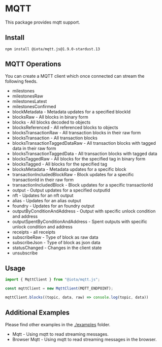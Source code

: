 # MQTT

This package provides mqtt support.

## Install

```shell
npm install @iota/mqtt.js@1.9.0-stardust.13
```

## MQTT Operations

You can create a MQTT client which once connected can stream the following feeds.

* milestones
* milestonesRaw
* milestonesLatest
* milestonesConfirmed
* blockMetadata - Metadata updates for a specified blockId
* blocksRaw - All blocks in binary form
* blocks - All blocks decoded to objects
* blocksReferenced - All referenced blocks to objects
* blocksTransactionRaw - All transaction blocks in their raw form
* blocksTransaction - All transaction blocks
* blocksTransactionTaggedDataRaw - All transaction blocks with tagged data in their raw form
* blocksTransactionTaggedData - All transaction blocks with tagged data
* blocksTaggedRaw - All blocks for the specified tag in binary form
* blocksTagged - All blocks for the specified tag
* blocksMetadata -  Metadata updates for a specific block
* transactionIncludedBlockRaw -  Block updates for a specific transactionId in their raw form
* transactionIncludedBlock -  Block updates for a specific transactionId
* output - Output updates for a specified outputId
* nft - Updates for an nft output
* alias - Updates for an alias output
* foundry - Updates for an foundry output
* outputByConditionAndAddress - Output with specific unlock condition and address
* outputSpentByConditionAndAddress - Spent outputs with specific unlock condition and address
* receipts - all receipts
* subscribeRaw - Type of block as raw data
* subscribeJson - Type of block as json data
* statusChanged - Changes in the client state
* unsubscribe

## Usage

```js
import { MqttClient } from "@iota/mqtt.js";

const mqttClient = new MqttClient(MQTT_ENDPOINT);

mqttClient.blocks((topic, data, raw) => console.log(topic, data))
```

## Additional Examples

Please find other examples in the [./examples](./examples) folder.

* Mqtt - Using mqtt to read streaming messages.
* Browser Mqtt - Using mqtt to read streaming messages in the browser.
